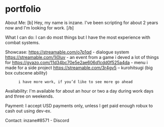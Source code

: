 # portfolio

About Me:
[b] Hey, my name is inzane. I've been scripting for about 2 years now and I'm looking for work. [/b]

What I can do:
I can do most things but I have the most experience with combat systems.

Showcase:
           https://streamable.com/o7p1qd - dialogue system
           https://streamable.com/1i0luv - an event from a game i deved a lot of things for
	https://gyazo.com/11d34bc70e5e2ae606d1cdd0f525a4da -
           menu i made for a side project
           https://streamable.com/3r4gv5 – kurohitsugi (big box cutscene ability)

          i have more work, if you’d like to see more go ahead

Availability: 
I'm available for about an hour or two a day during work days and three on weekends.

Payment:
I accept USD payments only, unless I get paid enough robux to cash out using dev-ex.

Contact:
inzane#8571 - Discord

